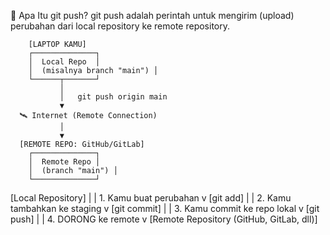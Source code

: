 🎯 Apa Itu git push?
git push adalah perintah untuk mengirim (upload) perubahan dari local repository ke remote repository.


        [LAPTOP KAMU]
        ┌──────────────┐
        │  Local Repo  │
        │  (misalnya branch "main") │
        └──────┬───────┘
               │
               │   git push origin main
               ▼
      🛰️ Internet (Remote Connection)
               │
               ▼
      [REMOTE REPO: GitHub/GitLab]
        ┌──────────────┐
        │  Remote Repo │
        │  (branch "main") │
        └──────────────┘


[Local Repository]
     |
     | 1. Kamu buat perubahan
     v
[git add]
     |
     | 2. Kamu tambahkan ke staging
     v
[git commit]
     |
     | 3. Kamu commit ke repo lokal
     v
[git push]
     |
     | 4. DORONG ke remote
     v
[Remote Repository (GitHub, GitLab, dll)]



